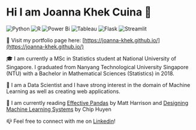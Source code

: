 # Hi I am Joanna Khek Cuina :wave:
![Python](https://img.shields.io/badge/python-3670A0?style=for-the-badge&logo=python&logoColor=ffdd54)
![R](https://img.shields.io/badge/r-%23276DC3.svg?style=for-the-badge&logo=r&logoColor=white)
![Power Bi](https://img.shields.io/badge/power_bi-F2C811?style=for-the-badge&logo=powerbi&logoColor=black)
![Tableau](https://img.shields.io/badge/Tableau-%231877F2.svg?style=for-the-badge&logo=Tableau&logoColor=white)
![Flask](https://img.shields.io/badge/flask-%23000.svg?style=for-the-badge&logo=flask&logoColor=white)
![Streamlit](https://img.shields.io/badge/streamlit-f64363?style=for-the-badge&logo=streamlit&logoColor=white)

:scroll: Visit my portfolio page here: [https://joanna-khek.github.io/](https://joanna-khek.github.io/)

:mortar_board: I am currently a MSc in Statistics student at National University of Singapore. I graduated from Nanyang Technological University Singapore (NTU) with a Bachelor in Mathematical Sciences (Statistics) in 2018. 

:love_hotel: I am a Data Scientist and I have strong interest in the domain of Machine Learning as well as creating web applications.

:green_book: I am currently reading [Effective Pandas](https://www.amazon.com/Effective-Pandas-Patterns-Manipulation-Treading/dp/B09MYXXSFM) by Matt Harrison and [Designing Machine Learning Systems](https://www.amazon.sg/Designing-Machine-Learning-Systems-Production-Ready/dp/1098107969/ref=asc_df_1098107969/?tag=googleshoppin-22&linkCode=df0&hvadid=405606626615&hvpos=&hvnetw=g&hvrand=9934474203900425110&hvpone=&hvptwo=&hvqmt=&hvdev=c&hvdvcmdl=&hvlocint=&hvlocphy=9062548&hvtargid=pla-1688018801992&psc=1) by Chip Huyen

:mailbox_closed: Feel free to connect with me on [Linkedin](https://www.linkedin.com/in/joannakhek/)!
